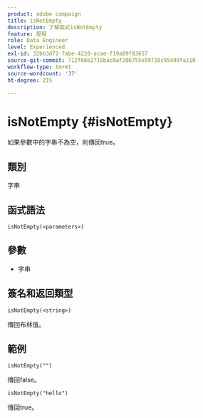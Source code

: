 ```yaml
---
product: adobe campaign
title: isNotEmpty
description: 了解函式isNotEmpty
feature: 歷程
role: Data Engineer
level: Experienced
exl-id: 32bb3d72-7abe-4220-acae-f19a09f83657
source-git-commit: 712f66b2715bac0af206755e59728c95499fa110
workflow-type: tm+mt
source-wordcount: '37'
ht-degree: 21%

---
```


# isNotEmpty {#isNotEmpty}

如果參數中的字串不為空，則傳回true。

## 類別

字串

## 函式語法

`isNotEmpty(<parameters>)`

## 參數

* 字串

## 簽名和返回類型

`isNotEmpty(<string>)`

傳回布林值。

## 範例

`isNotEmpty("")`

傳回false。

`isNotEmpty("hello")`

傳回true。
